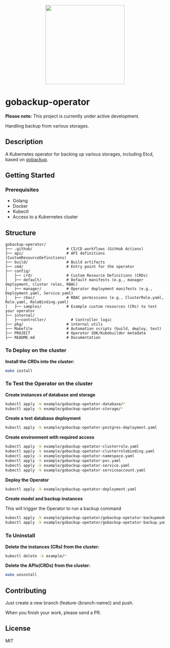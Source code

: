 <p align="center">
  <img src="https://github.com/user-attachments/assets/eb9f7270-9250-4d41-915b-c2debc873741" width="250" />
</p>

</p>

# gobackup-operator

**Please note:** This project is currently under active development.

Handling backup from various storages.

## Description
A Kubernetes operator for backing up various storages, including Etcd, based on [gobackup](https://github.com/gobackup/gobackup).

## Getting Started

### Prerequisites
- Golang
- Docker
- Kubectl
- Access to a Kubernetes cluster

## Structure

```
gobackup-operator/
├── .github/               # CI/CD workflows (GitHub Actions)
├── api/                   # API definitions (CustomResourceDefinitions)
├── build/                 # Build artifacts
├── cmd/                   # Entry point for the operator
├── config/
│   ├── crd/               # Custom Resource Definitions (CRDs)
│   ├── default/           # Default manifests (e.g., manager deployment, cluster roles, RBAC)
│   ├── manager/           # Operator deployment manifests (e.g., Deployment.yaml, Service.yaml)
│   ├── rbac/              # RBAC permissions (e.g., ClusterRole.yaml, Role.yaml, RoleBinding.yaml)
│   ├── samples/           # Example custom resources (CRs) to test your operator
├── internal/
│   ├──controller/           # Controller logic
├── pkg/                   # internal utils
├── Makefile               # Automation scripts (build, deploy, test)
├── PROJECT                # Operator SDK/Kubebuilder metadata
├── README.md              # Documentation
```

### To Deploy on the cluster

**Install the CRDs into the cluster:**

```sh
make install
```

### To Test the Operator on the cluster

**Create instances of database and storage**

```sh
kubectl apply -k example/gobackup-opetator-database/*
kubectl apply -k example/gobackup-opetator-storage/*
```

**Create a test database deployment**

```sh
kubectl apply -k example/gobackup-opetator-postgres-deployment.yaml
```

**Create environment with required access**

```sh
kubectl apply -k example/gobackup-opetator-clusterrole.yaml
kubectl apply -k example/gobackup-opetator-clusterrolebinding.yaml
kubectl apply -k example/gobackup-opetator-namespace.yaml
kubectl apply -k example/gobackup-opetator-pvc.yaml
kubectl apply -k example/gobackup-opetator-service.yaml
kubectl apply -k example/gobackup-opetator-serviceaccount.yaml
```

**Deploy the Operator**

```sh
kubectl apply -k example/gobackup-opetator-deployment.yaml
```

**Create model and backup instances**

This will trigger the Operator to run a backup command

```sh
kubectl apply -k example/gobackup-opetator/gobackup-opetator-backupmodel.yaml
kubectl apply -k example/gobackup-opetator/gobackup-opetator-backup.yaml
```

### To Uninstall
**Delete the instances (CRs) from the cluster:**

```sh
kubectl delete -k example/*
```

**Delete the APIs(CRDs) from the cluster:**

```sh
make uninstall
```

## Contributing

Just create a new branch (feature-{branch-name}) and push.

When you finish your work, please send a PR.

## License

MIT

